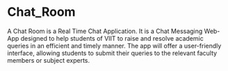 # Chat_Room
A Chat Room is a Real Time Chat Application. It is a Chat Messaging Web-App  designed to help students of VIIT to raise and resolve academic queries in an efficient and timely manner. The app will offer a user-friendly interface, allowing students to submit their queries to the relevant faculty members or subject experts.
